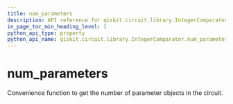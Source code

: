 ```yaml
---
title: num_parameters
description: API reference for qiskit.circuit.library.IntegerComparator.num_parameters
in_page_toc_min_heading_level: 1
python_api_type: property
python_api_name: qiskit.circuit.library.IntegerComparator.num_parameters
---
```


# num\_parameters

Convenience function to get the number of parameter objects in the circuit.

